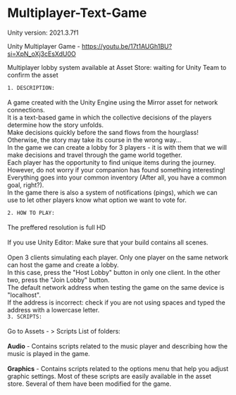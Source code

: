 # Multiplayer-Text-Game
Unity version: 2021.3.7f1

Unity Multiplayer Game - https://youtu.be/17t1AUGh1BU?si=XpN_oXj3cEsXdU0O

Multiplayer lobby system available at Asset Store: waiting for Unity Team to confirm the asset

<code>1. DESCRIPTION:</code><br><br> A game created with the Unity Engine using the Mirror asset for network connections.
                <br>It is a text-based game in which the collective decisions of the players determine how the story unfolds.
                <br>Make decisions quickly before the sand flows from the hourglass! Otherwise, the story may take its course in the wrong way...
                <br>In the game we can create a lobby for 3 players - it is with them that we will make decisions and travel through the game world together.
                <br>Each player has the opportunity to find unique items during the journey. However, do not worry if your companion has found something interesting! 
                <br>Everything goes into your common inventory (After all, you have a common goal, right?).
                <br>In the game there is also a system of notifications (pings), which we can use to let other players know what option we want to vote for.<br> 
                
<code>2. HOW TO PLAY:</code>
                <br><br>The preffered resolution is full HD
                <br><br> If you use Unity Editor: Make sure that your build contains all scenes.
               	<br><br>Open 3 clients simulating each player. Only one player on the same network can host the game and create a lobby.
                <br>In this case, press the "Host Lobby" button in only one client. In the other two, press the "Join Lobby" button. 
                <br>The default network address when testing the game on the same device is "localhost".
                <br>If the address is incorrect: check if you are not using spaces and typed the address with a lowercase letter.<br>
<code>3. SCRIPTS:</code>     <br><br>Go to Assets - > Scripts
                List of folders:
                <br><br>**Audio** - Contains scripts related to the music player and describing how the music is played in the game.
                <br><br>**Graphics** - Contains scripts related to the options menu that help you adjust graphic settings.
                           				 Most of these scripts are easily available in the asset store. Several of them have been modified for the game.
